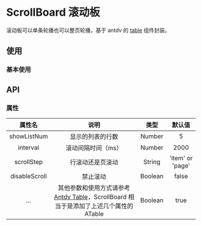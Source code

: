 # ScrollBoard 滚动板

滚动板可以单条轮播也可以整页轮播，基于 antdv 的 [table](http://10.13.4.128:1111/components/table-cn) 组件封装。


## 使用

### 基本使用


<demo src="./scroll-board-demos/basic.vue"></demo>

## API

### 属性

| 属性名 | 说明 |  类型  | 默认值 |
| :----: | :--: | :----: | :----: |
|  showListNum  | 显示的列表的行数 | Number |  5  |
|  interval  | 滚动间隔时间（ms） | Number |  2000  |
|  scrollStep  | 行滚动还是页滚动 | String |  'item' or 'page'  |
|  disableScroll | 禁止滚动 | Boolean | false |
|  ...  | 其他参数和使用方式请参考 [Antdv Table](http://10.13.4.128:1111/components/table-cn#API)，ScrollBoard 相当于是添加了上述几个属性的 ATable | Boolean |  true  |
